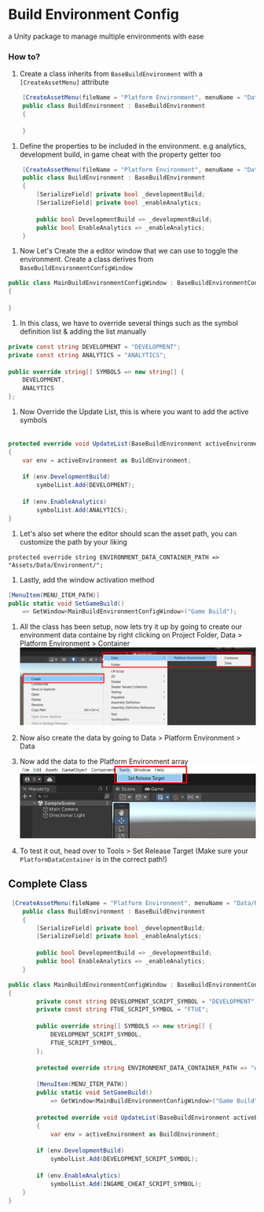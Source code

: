 # Build Environment Config
a Unity package to manage multiple environments with ease

### How to?

1. Create a class inherits from `BaseBuildEnvironment` with a `[CreateAssetMenu]` attribute
```cs
    [CreateAssetMenu(fileName = "Platform Environment", menuName = "Data/Platform Environment/Data")]
    public class BuildEnvironment : BaseBuildEnvironment
    {

    }
```

1. Define the properties to be included in the environment. e.g analytics, development build, in game cheat with the property getter too
```cs
    [CreateAssetMenu(fileName = "Platform Environment", menuName = "Data/Platform Environment/Data")]
    public class BuildEnvironment : BaseBuildEnvironment
    {
        [SerializeField] private bool _developmentBuild;
        [SerializeField] private bool _enableAnalytics;

        public bool DevelopmentBuild => _developmentBuild;
        public bool EnableAnalytics => _enableAnalytics;
    }
```


1. Now Let's Create the a editor window that we can use to toggle the environment. Create a class derives from `BaseBuildEnvironmentConfigWindow`

```cs
public class MainBuildEnvironmentConfigWindow : BaseBuildEnvironmentConfigWindow
{

}
```

1. In this class, we have to override several things such as the symbol definition list & adding the list manually
```CS
private const string DEVELOPMENT = "DEVELOPMENT";
private const string ANALYTICS = "ANALYTICS";

public override string[] SYMBOLS => new string[] {
    DEVELOPMENT,
    ANALYTICS
};
```

1. Now Override the Update List, this is where you want to add the active symbols
```cs

protected override void UpdateList(BaseBuildEnvironment activeEnvironment, List<string> symbolList)
{
    var env = activeEnvironment as BuildEnvironment;

    if (env.DevelopmentBuild)
        symbolList.Add(DEVELOPMENT);

    if (env.EnableAnalytics)
        symbolList.Add(ANALYTICS);
}
```

1. Let's also set where the editor should scan the asset path, you can customize the path by your liking
```
protected override string ENVIRONMENT_DATA_CONTAINER_PATH => "Assets/Data/Environment/";
```

1. Lastly, add the window activation method
```cs
[MenuItem(MENU_ITEM_PATH)]
public static void SetGameBuild()
    => GetWindow<MainBuildEnvironmentConfigWindow>("Game Build");

```

1. All the class has been setup, now lets try it up by going to create our environment data containe by right clicking on Project Folder, Data > Platform Environment > Container
![Data Creation](Docs/docs_datacreation.png)

1. Now also create the data by going to Data > Platform Environment > Data

1. Now add the data to the Platform Environment array
![Window](Docs/docs_window.png)

1. To test it out, head over to Tools > Set Release Target (Make sure your `PlatformDataContainer` is in the correct path!)


## Complete Class

```cs
 [CreateAssetMenu(fileName = "Platform Environment", menuName = "Data/Platform Environment/Data")]
    public class BuildEnvironment : BaseBuildEnvironment
    {
        [SerializeField] private bool _developmentBuild;
        [SerializeField] private bool _enableAnalytics;

        public bool DevelopmentBuild => _developmentBuild;
        public bool EnableAnalytics => _enableAnalytics;
    }
```

```cs 
public class MainBuildEnvironmentConfigWindow : BaseBuildEnvironmentConfigWindow
{
        private const string DEVELOPMENT_SCRIPT_SYMBOL = "DEVELOPMENT";
        private const string FTUE_SCRIPT_SYMBOL = "FTUE";

        public override string[] SYMBOLS => new string[] {
            DEVELOPMENT_SCRIPT_SYMBOL,
            FTUE_SCRIPT_SYMBOL,
        };

        protected override string ENVIRONMENT_DATA_CONTAINER_PATH => "Assets/Data/Environment/";

        [MenuItem(MENU_ITEM_PATH)]
        public static void SetGameBuild()
            => GetWindow<MainBuildEnvironmentConfigWindow>("Game Build");

        protected override void UpdateList(BaseBuildEnvironment activeEnvironment, List<string> symbolList)
        {
            var env = activeEnvironment as BuildEnvironment;

        if (env.DevelopmentBuild)
            symbolList.Add(DEVELOPMENT_SCRIPT_SYMBOL);

        if (env.EnableAnalytics)
            symbolList.Add(INGAME_CHEAT_SCRIPT_SYMBOL);
    }
}

```
